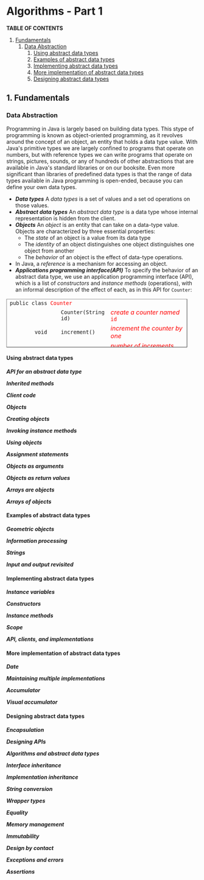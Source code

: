 # Algorithms - Part 1

**TABLE OF CONTENTS**

1. [Fundamentals](#1)
    1. [Data Abstraction](#12)
        1. [Using abstract data types](#121)
        2. [Examples of abstract data types](#122)
        3. [Implementing abstract data types](#123)
        4. [More implementation of abstract data types](#124)
        5. [Designing abstract data types](#125)

<a name="1"></a>

## 1. Fundamentals

<a name="12"></a>

### Data Abstraction

Programming in Java is largely based on building data types. This stype of programming is known as object-oriented
programming, as it revolves around the concept of an object, an entity that holds a data type value. With Java's
primitive types we are largely confined to programs that operate on numbers, but with reference types we can write
programs that operate on strings, pictures, sounds, or any of hundreds of other abstractions that are available in
Java's standard libraries or on our booksite. Even more significant than libraries of predefined data types is that the
range of data types available in Java programming is open-ended, because you can define your own data types.

- ***Data types*** A _data types_ is a set of values and a set od operations on those values.
- ***Abstract data types*** An _abstract data type_ is a data type whose internal representation is hidden from the
  client.
- ***Objects*** An _object_ is an entity that can take on a data-type value. Objects are characterized by three
  essential properties:
    - The *state* of an object is a value from its data type
    - The *identity* of an object distinguishes one object distinguishes one object from another
    - The *behavior* of an object is the effect of data-type operations.
- In Java, a *reference* is a mechanism for accessing an object.
- ***Applications programming interface(API)*** To specify the behavior of an abstract data type, we use an application
  programming interface (API), which is a list of _constructors_ and _instance methods_ (operations), with an informal
  description of the effect of each, as in this API for `Counter`:

<table style="height: 127px; width: 94.1762%; border-collapse: collapse; border-style: outset;" border="1">
<tbody>
<tr style="height: 19px;">
<td style="width: 99.9999%; height: 19px; border-style: hidden;" colspan="4"><code>public class <span style="color: #ff0000;">Counter</span></code></td>
</tr>
<tr style="height: 18px;">
<td style="width: 26.7143%; height: 18px; border-style: hidden;">&nbsp;</td>
<td style="width: 1.7667%; border-style: hidden;">&nbsp;</td>
<td style="width: 23.1845%; height: 18px; border-style: hidden;"><code>Counter(String id)</code></td>
<td style="width: 48.3344%; height: 18px; border-style: hidden;"><span style="color: #ff0000;"><em>create a counter named</em> <code>id</code></span></td>
</tr>
<tr style="height: 18px;">
<td style="width: 26.7143%; height: 18px; text-align: right; border-style: hidden;"><code>void</code></td>
<td style="width: 1.7667%; border-style: hidden;">&nbsp;</td>
<td style="width: 23.1845%; height: 18px; border-style: hidden;"><code>increment()</code></td>
<td style="width: 48.3344%; height: 18px; border-style: hidden;"><em><span style="color: #ff0000;">increment the counter by one</span></em></td>
</tr>
<tr style="height: 18px;">
<td style="width: 26.7143%; height: 18px; text-align: right; border-style: hidden;"><code>int</code></td>
<td style="width: 1.7667%; border-style: hidden;">&nbsp;</td>
<td style="width: 23.1845%; height: 18px; border-style: hidden;"><code>tally()</code></td>
<td style="width: 48.3344%; height: 18px; border-style: hidden;"><em><span style="color: #ff0000;">number of increments since creation</span></em></td>
</tr>
<tr style="height: 18px;">
<td style="width: 26.7143%; height: 18px; text-align: right; border-style: hidden;"><code>String</code></td>
<td style="width: 1.7667%; border-style: hidden;">&nbsp;</td>
<td style="width: 23.1845%; height: 18px; border-style: hidden;"><code>toString()</code></td>
<td style="width: 48.3344%; height: 18px; border-style: hidden;"><em><span style="color: #ff0000;">string representation</span></em></td>
</tr>
</tbody>
</table>

<a name="121"></a>

#### Using abstract data types

***API for an abstract data type***

***Inherited methods***

***Client code***

***Objects***

***Creating objects***

***Invoking instance methods***

***Using objects***

***Assignment statements***

***Objects as arguments***

***Objects as return values***

***Arrays are objects***

***Arrays of objects***

<a name="122"></a>

#### Examples of abstract data types

***Geometric objects***

***Information processing***

***Strings***

***Input and output revisited***

<a name="123"></a>

#### Implementing abstract data types

***Instance variables***

***Constructors***

***Instance methods***

***Scope***

***API, clients, and implementations***

<a name="124"></a>

#### More implementation of abstract data types

***Date***

***Maintaining multiple implementations***

***Accumulator***

***Visual accumulator***

<a name="125"></a>

#### Designing abstract data types

***Encapsulation***

***Designing APIs***

***Algorithms and abstract data types***

***Interface inheritance***

***Implementation inheritance***

***String conversion***

***Wrapper types***

***Equality***

***Memory management***

***Immutability***

***Design by contact***

***Exceptions and errors***

***Assertions***